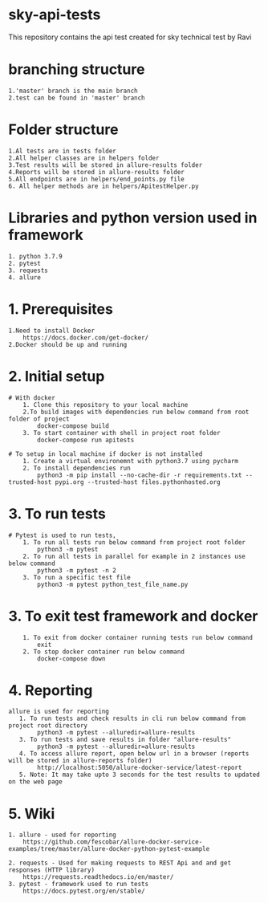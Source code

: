 # sky-api-tests
This repository contains the api test created for sky technical test by Ravi

# branching structure
    1.'master' branch is the main branch
    2.test can be found in 'master' branch

# Folder structure
	1.Al tests are in tests folder
	2.All helper classes are in helpers folder
	3.Test results will be stored in allure-results folder
    4.Reports will be stored in allure-results folder
    5.All endpoints are in helpers/end_points.py file
    6. All helper methods are in helpers/ApitestHelper.py

# Libraries and python version used in framework
	1. python 3.7.9
	2. pytest
	3. requests
	4. allure

# 1. Prerequisites
	1.Need to install Docker
        https://docs.docker.com/get-docker/
    2.Docker should be up and running
        
# 2. Initial setup 
    # With docker
        1. Clone this repository to your local machine
        2.To build images with dependencies run below command from root folder of project
            docker-compose build
        3. To start container with shell in project root folder 
            docker-compose run apitests
        
    # To setup in local machine if docker is not installed
        1. Create a virtual environemnt with python3.7 using pycharm
        2. To install dependencies run 
            python3 -m pip install --no-cache-dir -r requirements.txt --trusted-host pypi.org --trusted-host files.pythonhosted.org
        
# 3. To run tests
	# Pytest is used to run tests, 
        1. To run all tests run below command from project root folder
            python3 -m pytest
        2. To run all tests in parallel for example in 2 instances use below command
            python3 -m pytest -n 2
        3. To run a specific test file
	        python3 -m pytest python_test_file_name.py

# 3. To exit test framework and docker
        1. To exit from docker container running tests run below command 
            exit
        2. To stop docker container run below command
	        docker-compose down

# 4. Reporting
    allure is used for reporting
       1. To run tests and check results in cli run below command from project root directory
            python3 -m pytest --alluredir=allure-results
       3. To run tests and save results in folder "allure-results"
            python3 -m pytest --alluredir=allure-results
       4. To access allure report, open below url in a browser (reports will be stored in allure-reports folder)
            http://localhost:5050/allure-docker-service/latest-report
       5. Note: It may take upto 3 seconds for the test results to updated on the web page

# 5. Wiki
    1. allure - used for reporting
        https://github.com/fescobar/allure-docker-service-examples/tree/master/allure-docker-python-pytest-example

	2. requests - Used for making requests to REST Api and and get responses (HTTP library) 
		https://requests.readthedocs.io/en/master/
	3. pytest - framework used to run tests
		https://docs.pytest.org/en/stable/






